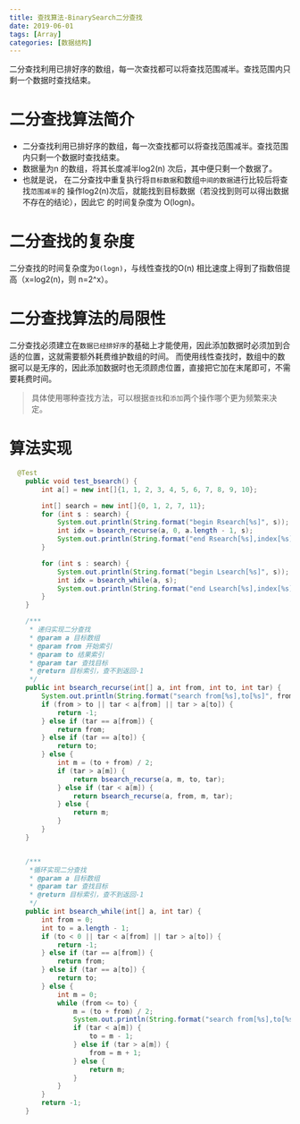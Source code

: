 ```yaml
---
title: 查找算法-BinarySearch二分查找
date: 2019-06-01
tags: [Array]
categories: [数据结构]
---
```


二分查找利用已排好序的数组，每一次查找都可以将查找范围减半。查找范围内只剩一个数据时查找结束。 
<!--more-->

# 二分查找算法简介
* 二分查找利用已排好序的数组，每一次查找都可以将查找范围减半。查找范围内只剩一个数据时查找结束。 
* 数据量为n 的数组，将其长度减半log2(n) 次后，其中便只剩一个数据了。
* 也就是说， 在二分查找中重复执行将`目标数据`和数组`中间的数据`进行比较后将查找`范围减半`的 操作log2(n)次后，就能找到目标数据（若没找到则可以得出数据不存在的结论），因此它 的时间复杂度为 O(logn)。

# 二分查找的复杂度
 二分查找的时间复杂度为`O(logn)`，与线性查找的O(n) 相比速度上得到了指数倍提高（x=log2(n)，则 n=2^x）。 

# 二分查找算法的局限性
二分查找必须建立在`数据已经排好序`的基础上才能使用，因此添加数据时必须加到合适的位置，这就需要额外耗费维护数组的时间。 
而使用线性查找时，数组中的数据可以是无序的，因此添加数据时也无须顾虑位置，直接把它加在末尾即可，不需要耗费时间。
>具体使用哪种查找方法，可以根据`查找`和`添加`两个操作哪个更为频繁来决定。

# 算法实现
```java
  @Test
    public void test_bsearch() {
        int a[] = new int[]{1, 1, 2, 3, 4, 5, 6, 7, 8, 9, 10};

        int[] search = new int[]{0, 1, 2, 7, 11};
        for (int s : search) {
            System.out.println(String.format("begin Rsearch[%s]", s));
            int idx = bsearch_recurse(a, 0, a.length - 1, s);
            System.out.println(String.format("end Rsearch[%s],index[%s]", s, idx));
        }

        for (int s : search) {
            System.out.println(String.format("begin Lsearch[%s]", s));
            int idx = bsearch_while(a, s);
            System.out.println(String.format("end Lsearch[%s],index[%s]", s, idx));
        }
    }

    /***
     * 递归实现二分查找
     * @param a 目标数组
     * @param from 开始索引
     * @param to 结果索引
     * @param tar 查找目标
     * @return 目标索引，查不到返回-1
     */
    public int bsearch_recurse(int[] a, int from, int to, int tar) {
        System.out.println(String.format("search from[%s],to[%s]", from, to));
        if (from > to || tar < a[from] || tar > a[to]) {
            return -1;
        } else if (tar == a[from]) {
            return from;
        } else if (tar == a[to]) {
            return to;
        } else {
            int m = (to + from) / 2;
            if (tar > a[m]) {
                return bsearch_recurse(a, m, to, tar);
            } else if (tar < a[m]) {
                return bsearch_recurse(a, from, m, tar);
            } else {
                return m;
            }
        }
    }


    /***
     *循环实现二分查找
     * @param a 目标数组
     * @param tar 查找目标
     * @return 目标索引，查不到返回-1
     */
    public int bsearch_while(int[] a, int tar) {
        int from = 0;
        int to = a.length - 1;
        if (to < 0 || tar < a[from] || tar > a[to]) {
            return -1;
        } else if (tar == a[from]) {
            return from;
        } else if (tar == a[to]) {
            return to;
        } else {
            int m = 0;
            while (from <= to) {
                m = (to + from) / 2;
                System.out.println(String.format("search from[%s],to[%s]", from, to));
                if (tar < a[m]) {
                    to = m - 1;
                } else if (tar > a[m]) {
                    from = m + 1;
                } else {
                    return m;
                }
            }
        }
        return -1;
    }
```

